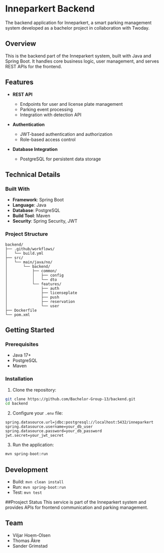 # Inneparkert Backend

The backend application for Inneparkert, a smart parking management system developed as a bachelor project in collaboration with Twoday.

## Overview

This is the backend part of the Inneparkert system, built with Java and Spring Boot. It handles core business logic, user management, and serves REST APIs for the frontend.

## Features

- **REST API**

  - Endpoints for user and license plate management
  - Parking event processing
  - Integration with detection API

- **Authentication**

  - JWT-based authentication and authorization
  - Role-based access control

- **Database Integration**

  - PostgreSQL for persistent data storage

## Technical Details

### Built With

- **Framework**: Spring Boot
- **Language**: Java
- **Database**: PostgreSQL
- **Build Tool**: Maven
- **Security**: Spring Security, JWT

### Project Structure

```
backend/
├── .github/workflows/
│   └── build.yml
├── src/
│   └── main/java/no/
│       └── backend/
│           ├── common/
│           │   ├── config
│           │   └── dto
│           └── features/
│               ├── auth
│               ├── licenseplate
│               ├── push
│               ├── reservation
│               └── user
├── Dockerfile
└── pom.xml
```


## Getting Started

### Prerequisites

- Java 17+
- PostgreSQL
- Maven

### Installation

1. Clone the repository:

```bash
git clone https://github.com/Bachelor-Group-13/backend.git
cd backend
```

2. Configure your `.env` file:
```
spring.datasource.url=jdbc:postgresql://localhost:5432/inneparkert
spring.datasource.username=your_db_user
spring.datasource.password=your_db_password
jwt.secret=your_jwt_secret
```

3. Run the application:
```bash
mvn spring-boot:run
```

## Development
- Build: `mvn clean install`
- Run: `mvn spring-boot:run`
- Test: `mvn test`

##Prosject Status
This service is part of the Inneparkert system and provides APIs for frontend communication and parking management.

## Team

- Viljar Hoem-Olsen
- Thomas Åkre
- Sander Grimstad
